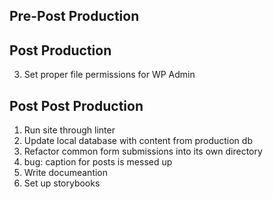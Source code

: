 ## Pre-Post Production


## Post Production
3. Set proper file permissions for WP Admin

## Post Post Production
1. Run site through linter
2. Update local database with content from production db
3. Refactor common form submissions into its own directory
4. bug: caption for posts is messed up
5. Write documeantion
6. Set up storybooks



